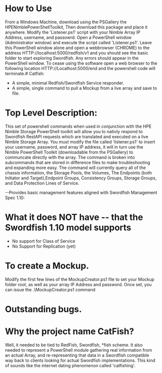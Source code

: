 
# How to Use
From a Windows Machine, download using the PSGallery the HPENimblePowerShellToolkit, Then download this package and place it anywhere.  Modify the 'Listener.ps1' script with your Nimble Array IP Address, username, and passowrd. Open a PowerShell window (Administrator window) and execute the script called 'Listener.ps1'. Leave this PowerShell window alone and open a webbrowser (CHROME) to the address HTTP://localhost:5000/redfish/v1 and you should see the basic folder to start exploring Swordfish. Any errors should appear in the PowerShell window. To cease using the software open a web browser to the following location HTTP://Localhost:5000/end and the powershell code will terminate.# Catfish:
  *  A simple, minimal Redfish/Swordfish Service responder.
  *  A simple, single command to pull a Mockup from a live array and save to file.

# Top Level Description:
This set of powershell commands when used in conjunction with the HPE Nimble Storage PowerShell toolkit will allow you to nativly respond to Swordfish RestAPI requests which are translated and executed on a live Nimble Storage Array. 
You must modify the file called 'listener.ps1' to insert your username, password, and array IP address, it will in turn use the Nimble PowerShell Toolkit (downloadable from the PSGallery) to communcate directly with the array.
The command is broken into subcommands that are stored in difference files to make troubleshooting and expanding more easy. The command will currently query all of the chassis information, the Storage Pools, the Volumes, The Endpoints (both Initiator and Target),Endpoint Groups, Consistency Groups, Storage Groups, and Data Protection Lines of Service. 

--Provides basic management features aligned with Swordfish Management Spec 1.10:

# What it does NOT have -- that the Swordfish 1.10 model supports
   * No support for Class of Service
   * No Support for Replication (yet)
   
# To create a Mockup.
Modify the first few lines of the MockupCreator.ps1 file to set your Mockup folder root, as well as your array IP Address and password.
Once set, you can issue the .\MockupCreator.ps1 command
# Outstanding bugs.
 
# Why the project name CatFish?
Well, it needed to be tied to RedFish, Swordfish, *fish scheme. It also needed to represent a PowerShell module gathering real information from an actual Array, and re-representing that data in a Swordfish compatible way back to clients looking for actual Swordfish implementations. This kind of sounds like the internet dating phenomenon called 'catfishing'.
